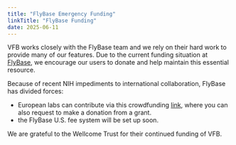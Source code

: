 ```yaml
---
title: "FlyBase Emergency Funding"
linkTitle: "FlyBase Funding"
date: 2025-06-11
---
```


VFB works closely with the FlyBase team and we rely on their hard work to provide many of our features. Due to the current funding situation at [FlyBase](https://flybase.org/), we encourage our users to donate and help maintain this essential resource.

Because of recent NIH impediments to international collaboration, FlyBase has divided forces:
- European labs can contribute via this crowdfunding [link](https://www.philanthropy.cam.ac.uk/give-to-cambridge/physiology-development-and-neuroscience/drosophila-genetic-database), where you can also request to make a donation from a grant.
- the FlyBase U.S. fee system will be set up soon.

We are grateful to the Wellcome Trust for their continued funding of VFB.
